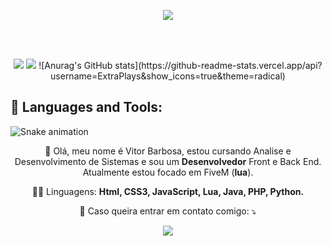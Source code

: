 <p align="center">
  <img src="https://discord.c99.nl/widget/theme-1/173713267502350336.png">
</p>

<br><br>

<p align="center">
  <img src="https://github-readme-stats.vercel.app/api?username=ExtraPlays&show_icons=true&theme=dark">
  <img src="https://github-readme-stats.vercel.app/api/top-langs/?username=ExtraPlays&theme=dark">  
  ![Anurag's GitHub stats](https://github-readme-stats.vercel.app/api?username=ExtraPlays&show_icons=true&theme=radical)
</p>

## 📡 Languages and Tools:

![Snake animation](https://github.com/zSpl1nterUS/zSpl1nterUS/blob/output/github-contribution-grid-snake.svg)

<p align="center"> 
  💬 Olá, meu nome é Vitor Barbosa, estou cursando Analise e Desenvolvimento de Sistemas e sou um <strong>Desenvolvedor</strong> Front e Back End.<br>
  Atualmente estou focado em FiveM (<strong>lua</strong>).
</p>

<p align="center">
  👨‍💻 Linguagens: <strong>Html, CSS3, JavaScript, Lua, Java, PHP, Python.</strong>
</p>

<p align="center">
  💌 Caso queira entrar em contato comigo: ⤵️
</p>

<p align="center">
  <a href="mailto:extraplays324@gmail.com" alt="Gmail">
  <img src="https://img.shields.io/badge/-Gmail-FF0000?style=flat-square&labelColor=FF0000&logo=gmail&logoColor=white&link=LINK-DO-SEU-EMAIL" /></a>
</p>
